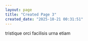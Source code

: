 ```yaml
---
layout: page
title: "Created Page 3"
created_date: "2025-10-21 00:31:51"
---
```


tristique orci facilisis urna etiam 
